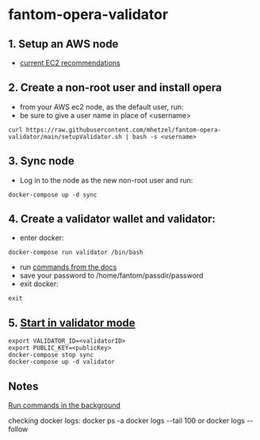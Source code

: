 # fantom-opera-validator

## 1. Setup an AWS node
- [current EC2 recommendations](https://docs.fantom.foundation/staking/how-to-run-a-validator-node#validator-parameters)

## 2. Create a non-root user and install opera
 - from your AWS ec2 node, as the default user, run:
 - be sure to give a user name in place of &lt;username>
```
curl https://raw.githubusercontent.com/mhetzel/fantom-opera-validator/main/setupValidator.sh | bash -s <username>
```
## 3. Sync node
- Log in to the node as the new non-root user and run:
```
docker-compose up -d sync
```
## 4. Create a validator wallet and validator:
- enter docker:
```
docker-compose run validator /bin/bash
```
- run [commands from the docs](https://docs.fantom.foundation/staking/how-to-run-a-validator-node#create-a-validator-wallet)
- save your password to /home/fantom/passdir/password
- exit docker:
```
exit
```

## 5. [Start in validator mode](https://docs.fantom.foundation/staking/how-to-run-a-validator-node#run-your-fantom-validator-node)
```
export VALIDATOR_ID=<validatorID>
export PUBLIC_KEY=<publicKey>
docker-compose stop sync
docker-compose up -d validator
```

## Notes
[Run commands in the background](https://www.computerhope.com/unix/unohup.htm)

checking docker logs:
docker ps -a
docker logs --tail 100 <container ID> or docker logs --follow <container ID>
